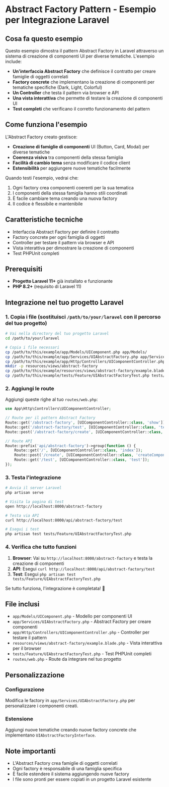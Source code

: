 # Abstract Factory Pattern - Esempio per Integrazione Laravel

## Cosa fa questo esempio
Questo esempio dimostra il pattern Abstract Factory in Laravel attraverso un sistema di creazione di componenti UI per diverse tematiche. L'esempio include:

- **Un'interfaccia Abstract Factory** che definisce il contratto per creare famiglie di oggetti correlati
- **Factory concrete** che implementano la creazione di componenti per tematiche specifiche (Dark, Light, Colorful)
- **Un Controller** che testa il pattern via browser e API
- **Una vista interattiva** che permette di testare la creazione di componenti UI
- **Test completi** che verificano il corretto funzionamento del pattern

## Come funziona l'esempio
L'Abstract Factory creato gestisce:
- **Creazione di famiglie di componenti** UI (Button, Card, Modal) per diverse tematiche
- **Coerenza visiva** tra componenti della stessa famiglia
- **Facilità di cambio tema** senza modificare il codice client
- **Estensibilità** per aggiungere nuove tematiche facilmente

Quando testi l'esempio, vedrai che:
1. Ogni factory crea componenti coerenti per la sua tematica
2. I componenti della stessa famiglia hanno stili coordinati
3. È facile cambiare tema creando una nuova factory
4. Il codice è flessibile e mantenibile

## Caratteristiche tecniche
- Interfaccia Abstract Factory per definire il contratto
- Factory concrete per ogni famiglia di oggetti
- Controller per testare il pattern via browser e API
- Vista interattiva per dimostrare la creazione di componenti
- Test PHPUnit completi

## Prerequisiti
- **Progetto Laravel 11+** già installato e funzionante
- **PHP 8.2+** (requisito di Laravel 11)

## Integrazione nel tuo progetto Laravel

### 1. Copia i file (sostituisci `/path/to/your/laravel` con il percorso del tuo progetto)

```bash
# Vai nella directory del tuo progetto Laravel
cd /path/to/your/laravel

# Copia i file necessari
cp /path/to/this/example/app/Models/UIComponent.php app/Models/
cp /path/to/this/example/app/Services/UIAbstractFactory.php app/Services/
cp /path/to/this/example/app/Http/Controllers/UIComponentController.php app/Http/Controllers/
mkdir -p resources/views/abstract-factory
cp /path/to/this/example/resources/views/abstract-factory/example.blade.php resources/views/abstract-factory/
cp /path/to/this/example/tests/Feature/UIAbstractFactoryTest.php tests/Feature/
```

### 2. Aggiungi le route

Aggiungi queste righe al tuo `routes/web.php`:

```php
use App\Http\Controllers\UIComponentController;

// Route per il pattern Abstract Factory
Route::get('/abstract-factory', [UIComponentController::class, 'show']);
Route::get('/abstract-factory/test', [UIComponentController::class, 'test']);
Route::post('/abstract-factory/create', [UIComponentController::class, 'createComponents']);

// Route API
Route::prefix('api/abstract-factory')->group(function () {
    Route::get('/', [UIComponentController::class, 'index']);
    Route::post('/create', [UIComponentController::class, 'createComponents']);
    Route::get('/test', [UIComponentController::class, 'test']);
});
```

### 3. Testa l'integrazione

```bash
# Avvia il server Laravel
php artisan serve

# Visita la pagina di test
open http://localhost:8000/abstract-factory

# Testa via API
curl http://localhost:8000/api/abstract-factory/test

# Esegui i test
php artisan test tests/Feature/UIAbstractFactoryTest.php
```

### 4. Verifica che tutto funzioni

1. **Browser**: Vai su `http://localhost:8000/abstract-factory` e testa la creazione di componenti
2. **API**: Esegui `curl http://localhost:8000/api/abstract-factory/test`
3. **Test**: Esegui `php artisan test tests/Feature/UIAbstractFactoryTest.php`

Se tutto funziona, l'integrazione è completata! 🎉

## File inclusi

- `app/Models/UIComponent.php` - Modello per componenti UI
- `app/Services/UIAbstractFactory.php` - Abstract Factory per creare componenti
- `app/Http/Controllers/UIComponentController.php` - Controller per testare il pattern
- `resources/views/abstract-factory/example.blade.php` - Vista interattiva per il browser
- `tests/Feature/UIAbstractFactoryTest.php` - Test PHPUnit completi
- `routes/web.php` - Route da integrare nel tuo progetto

## Personalizzazione

### Configurazione
Modifica le factory in `app/Services/UIAbstractFactory.php` per personalizzare i componenti creati.

### Estensione
Aggiungi nuove tematiche creando nuove factory concrete che implementano `UIAbstractFactoryInterface`.

## Note importanti
- L'Abstract Factory crea famiglie di oggetti correlati
- Ogni factory è responsabile di una famiglia specifica
- È facile estendere il sistema aggiungendo nuove factory
- I file sono pronti per essere copiati in un progetto Laravel esistente
